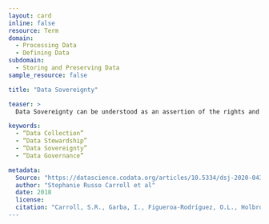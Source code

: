 ```yaml
---
layout: card
inline: false
resource: Term
domain:
  - Processing Data
  - Defining Data
subdomain:
  - Storing and Preserving Data
sample_resource: false

title: "Data Sovereignty"

teaser: >
  Data Sovereignty can be understood as an assertion of the rights and interests of Indigenous Peoples in relation to data that is collected, stored, processed, and published about them, their territories, and their ways of life.

keywords:
  - “Data Collection”
  - “Data Stewardship”
  - “Data Sovereignty”
  - “Data Governance”

metadata:
  Source: "https://datascience.codata.org/articles/10.5334/dsj-2020-043"
  author: "Stephanie Russo Carroll et al"
  date: 2018
  license: 
  citation: "Carroll, S.R., Garba, I., Figueroa-Rodríguez, O.L., Holbrook, J., Lovett, R., Materechera, S., Parsons, M., Raseroka, K., Rodriguez-Lonebear, D., Rowe, R., Sara, R., Walker, J.D., Anderson, J. and Hudson, M. (2020) ‘The CARE Principles for Indigenous Data Governance’, Data Science Journal, 19(1), p. 43. 
---
```

